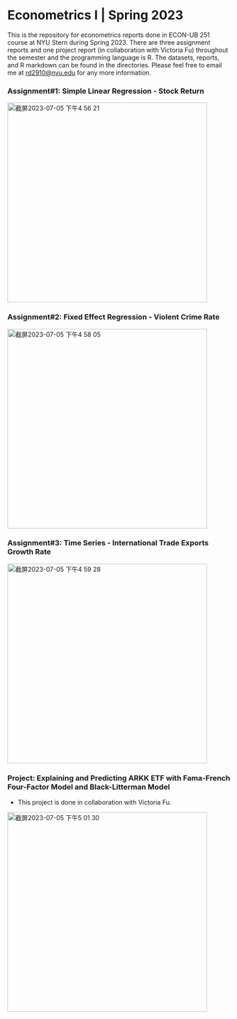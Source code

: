 # Econometrics I | Spring 2023
This is the repository for econometrics reports done in ECON-UB 251 course at NYU Stern during Spring 2023. There are three assignment reports and one project report (in collaboration with Victoria Fu) throughout the semester and the programming language is R. The datasets, reports, and R markdown can be found in the directories. Please feel free to email me at rd2910@nyu.edu for any more information.

### Assignment#1: Simple Linear Regression - Stock Return

<img width="450" alt="截屏2023-07-05 下午4 56 21" src="https://github.com/ruoheng-du/econometrics-reports/assets/99549293/e3b3e801-13bc-40e4-897a-8fa4c1d22c22">


### Assignment#2: Fixed Effect Regression - Violent Crime Rate

<img width="450" alt="截屏2023-07-05 下午4 58 05" src="https://github.com/ruoheng-du/econometrics-reports/assets/99549293/425d198c-1219-4e63-931b-7bd64e706398">


### Assignment#3: Time Series - International Trade Exports Growth Rate

<img width="450" alt="截屏2023-07-05 下午4 59 28" src="https://github.com/ruoheng-du/econometrics-reports/assets/99549293/b7db6c59-de16-4af0-aef8-fa2768c0e159">


### Project: Explaining and Predicting ARKK ETF with Fama-French Four-Factor Model and Black-Litterman Model
* This project is done in collaboration with Victoria Fu.

<img width="450" alt="截屏2023-07-05 下午5 01 30" src="https://github.com/ruoheng-du/econometrics-reports/assets/99549293/15e2016c-db6d-4bf7-89cd-33afc6a92dd0">

